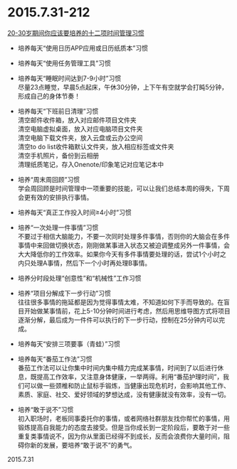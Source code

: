 2015.7.31-212
=============
[20-30岁期间你应该要培养的十二项时间管理习惯](http://mp.weixin.qq.com/s?__biz=MzA4NzgxMzQzMA==&mid=220717985&idx=1&sn=66a891a27fc1184ba59836fa02e70384&scene=1#rd)

- 培养每天“使用日历APP应用或日历纸质本”习惯  

- 培养每天“使用任务管理工具”习惯

- 培养每天“睡眠时间达到7-9小时”习惯  
尽量23点睡觉，早晨5点起床，午休30分钟，上下午有空就学会打盹5分钟，形成自己的身体节奏！

- 培养每天“下班前日清理”习惯  
清空邮件收件箱，放入对应邮件项目文件夹  
清空电脑虚拟桌面，放入对应电脑项目文件夹  
清空电脑下载文件夹，放入云盘或云办公空间  
清空to do list收件箱默认文件夹，放入相应标签或文件夹  
清空手机照片，备份到云相册  
清理纸质笔记，存入Onenote/印象笔记对应笔记本中  

- 培养“周末周回顾”习惯  
学会周回顾是时间管理中一项重要的技能，可以让我们总结本周的得失，下周会更有效的安排执行事情。

- 培养每天“真正工作投入时间≥4小时”习惯

- 培养“一次处理一件事情”习惯  
不要过于相信大脑能力，不要一次同时处理多件事情，否则你的大脑会在多件事情中来回做切换状态，刚刚做某事进入状态又被迫调整成另外一件事情，会大大降低你的工作效率。如果你今天有多件事情要处理的话，尝试1个小时之内只处理A事情，然后下一个小时再处理B事情。

- 培养分时段处理“创意性”和“机械性”工作习惯  

- 培养“项目分解成下一步行动”习惯  
往往很多事情的拖延都是因为觉得事情太难，不知道如何下手而导致的。在盲目开始做某事情前，花上5-10分钟时间进行考虑，然后用思维导图方式将项目逐渐分解，最后成为一件件可以执行的下一步行动，控制在25分钟内可以完成。

- 培养每天“安排三项要事（青蛙）”习惯  

- 培养每天“番茄工作法”习惯  
番茄工作法可以让你集中时间内集中精力完成某事情，时间到了以后进行休息，既提高工作效率，又注意身体健康，一举两得。利用“番茄护理时间”，我们可以做一些颈椎和防止鼠标手锻炼，当健康出现危机时，会影响其他工作、素质、家庭、社交、爱好领域的梦想达成，没有健康就没有效率，没有一切。

- 培养“敢于说不”习惯  
初入职场时，老板同事委托你的事情，或者网络社群朋友找你帮忙的事情，用锻炼提高自我能力的态度去接受。但是当你成长到一定阶段后，要敢于对一些重复类事情说不，因为你从里面已经得不到成长，反而会浪费你大量时间，阻碍你新的发展，要培养“敢于说不”的勇气。

2015.7.31